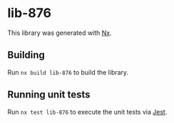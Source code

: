 # lib-876

This library was generated with [Nx](https://nx.dev).

## Building

Run `nx build lib-876` to build the library.

## Running unit tests

Run `nx test lib-876` to execute the unit tests via [Jest](https://jestjs.io).
